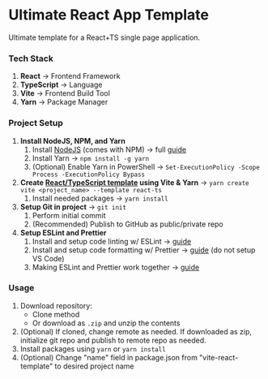 # Ultimate React App Template

Ultimate template for a React+TS single page application.

### Tech Stack

1. **React** → Frontend Framework
2. **TypeScript** → Language
3. **Vite** → Frontend Build Tool
4. **Yarn** → Package Manager

### Project Setup

1. **Install NodeJS, NPM, and Yarn**
   1. Install [NodeJS](https://nodejs.org/en/) (comes with NPM) → full [guide](https://www.freecodecamp.org/news/how-to-install-node-js-and-npm-on-windows/)
   2. Install Yarn → `npm install -g yarn`
   3. (Optional) Enable Yarn in PowerShell → `Set-ExecutionPolicy -Scope Process -ExecutionPolicy Bypass`
2. **Create [React/TypeScript template](https://vitejs.dev/guide/#scaffolding-your-first-vite-project) using Vite & Yarn** → `yarn create vite <project_name> --template react-ts`
   1. Install needed packages → `yarn install`
3. **Setup Git in project** → `git init`
   1. Perform initial commit
   2. (Recommended) Publish to GitHub as public/private repo
4. **Setup ESLint and Prettier**
   1. Install and setup code linting w/ ESLint → [guide](https://andrebnassis.medium.com/setting-eslint-on-a-react-typescript-project-2021-1190a43ffba)
   2. Install and setup code formatting w/ Prettier → [guide](https://andrebnassis.medium.com/setting-prettier-on-a-react-typescript-project-2021-f9f0d5a1d6b0) (do not setup VS Code)
   3. Making ESLint and Prettier work together → [guide](https://javascript.plainenglish.io/setting-eslint-and-prettier-on-a-react-typescript-project-2021-22993565edf9)

### Usage

1. Download repository:
   - Clone method
   - Or download as `.zip` and unzip the contents
2. (Optional) If cloned, change remote as needed. If downloaded as zip, initialize git repo and publish to remote repo as needed.
3. Install packages using `yarn` or `yarn install`
4. (Optional) Change "name" field in package.json from "vite-react-template" to desired project name

